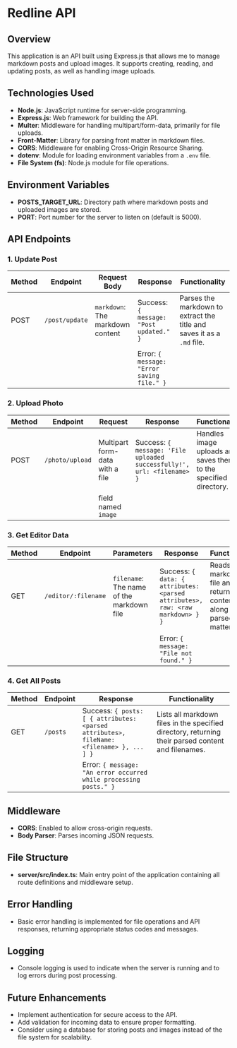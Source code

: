 # Redline API  

## Overview
This application is an API built using Express.js that allows me to manage markdown posts and upload images. It supports creating, reading, and updating posts, as well as handling image uploads.

## Technologies Used
- **Node.js**: JavaScript runtime for server-side programming.
- **Express.js**: Web framework for building the API.
- **Multer**: Middleware for handling multipart/form-data, primarily for file uploads.
- **Front-Matter**: Library for parsing front matter in markdown files.
- **CORS**: Middleware for enabling Cross-Origin Resource Sharing.
- **dotenv**: Module for loading environment variables from a `.env` file.
- **File System (fs)**: Node.js module for file operations.

## Environment Variables
- **POSTS_TARGET_URL**: Directory path where markdown posts and uploaded images are stored.
- **PORT**: Port number for the server to listen on (default is 5000).

## API Endpoints

### 1. Update Post
| Method | Endpoint          | Request Body                     | Response                                      | Functionality                                                                 |
|--------|-------------------|----------------------------------|-----------------------------------------------|-------------------------------------------------------------------------------|
| POST   | `/post/update`    | `markdown`: The markdown content | Success: `{ message: "Post updated." }`     | Parses the markdown to extract the title and saves it as a `.md` file.      |
|        |                   |                                  | Error: `{ message: "Error saving file." }`  |                                                                               |

### 2. Upload Photo
| Method | Endpoint          | Request                          | Response                                      | Functionality                                                                 |
|--------|-------------------|----------------------------------|-----------------------------------------------|-------------------------------------------------------------------------------|
| POST   | `/photo/upload`   | Multipart form-data with a file  | Success: `{ message: 'File uploaded successfully!', url: <filename> }` | Handles image uploads and saves them to the specified directory.              |
|        |                   | field named `image`             |                                               |                                                                               |

### 3. Get Editor Data
| Method | Endpoint          | Parameters                       | Response                                      | Functionality                                                                 |
|--------|-------------------|----------------------------------|-----------------------------------------------|-------------------------------------------------------------------------------|
| GET    | `/editor/:filename`| `filename`: The name of the markdown file | Success: `{ data: { attributes: <parsed attributes>, raw: <raw markdown> } }` | Reads a markdown file and returns its content along with parsed front matter. |
|        |                   |                                  | Error: `{ message: "File not found." }`     |                                                                               |

### 4. Get All Posts
| Method | Endpoint          | Response                                      | Functionality                                                                 |
|--------|-------------------|-----------------------------------------------|-------------------------------------------------------------------------------|
| GET    | `/posts`          | Success: `{ posts: [ { attributes: <parsed attributes>, fileName: <filename> }, ... ] }` | Lists all markdown files in the specified directory, returning their parsed content and filenames. |
|        |                   | Error: `{ message: "An error occurred while processing posts." }` |                                                                               |

## Middleware
- **CORS**: Enabled to allow cross-origin requests.
- **Body Parser**: Parses incoming JSON requests.

## File Structure
- **server/src/index.ts**: Main entry point of the application containing all route definitions and middleware setup.

## Error Handling
- Basic error handling is implemented for file operations and API responses, returning appropriate status codes and messages.

## Logging
- Console logging is used to indicate when the server is running and to log errors during post processing.

## Future Enhancements
- Implement authentication for secure access to the API.
- Add validation for incoming data to ensure proper formatting.
- Consider using a database for storing posts and images instead of the file system for scalability.